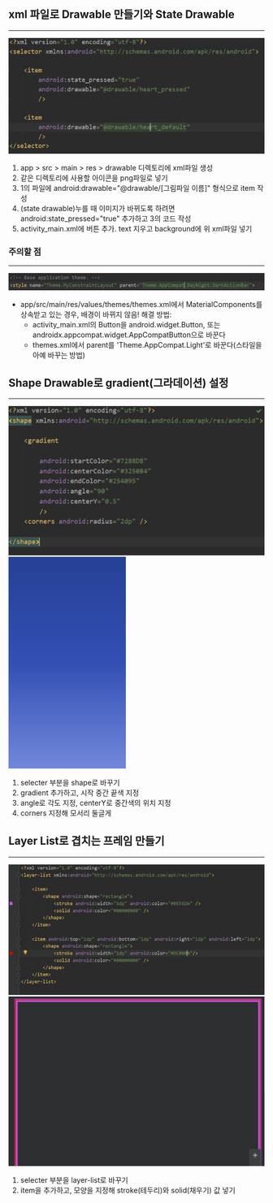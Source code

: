 ## xml 파일로 Drawable 만들기와 State Drawable
-----------
 ![img_7.png](img_7.png)

 1. app > src > main > res > drawable 디렉토리에 xml파일 생성
 2. 같은 디렉토리에 사용할 아이콘을 png파일로 넣기
 3. 1의 파일에 android:drawable="@drawable/\[그림파일 이름]" 형식으로 item 작성
 4. (state drawable)누를 때 이미지가 바뀌도록 하려면 android:state_pressed="true" 추가하고 3의 코드 작성
 5. activity_main.xml에 버튼 추가. text 지우고 background에 위 xml파일 넣기

### 주의할 점
------------
 ![img_8.png](img_8.png)

 - app/src/main/res/values/themes/themes.xml에서 MaterialComponents를 상속받고 있는 경우, 배경이 바뀌지 않음!
 해결 방법:
   - activity_main.xml의 Button을 android.widget.Button,
     또는 androidx.appcompat.widget.AppCompatButton으로 바꾼다
   - themes.xml에서 parent를 'Theme.AppCompat.Light'로 바꾼다(스타일을 아예 바꾸는 방법)

## Shape Drawable로 gradient(그라데이션) 설정
-------------
 ![img_9.png](img_9.png)![img_12.png](img_12.png)
 
 1. selecter 부분을 shape로 바꾸기
 2. gradient 추가하고, 시작 중간 끝색 지정
 3. angle로 각도 지정, centerY로 중간색의 위치 지정
 4. corners 지정해 모서리 둘글게

## Layer List로 겹치는 프레임 만들기
--------
![img_10.png](img_10.png)![img_11.png](img_11.png)

 1. selecter 부분을 layer-list로 바꾸기
 2. item을 추가하고, 모양을 지정해 stroke(테두리)와 solid(채우기) 값 넣기